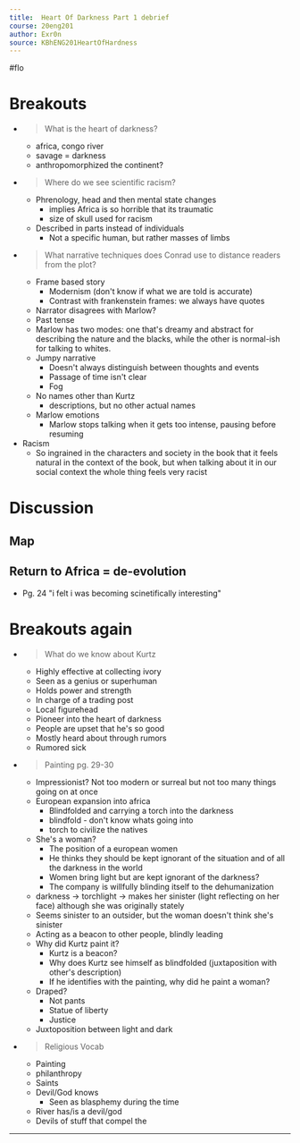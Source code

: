 ```yaml
---
title:  Heart Of Darkness Part 1 debrief
course: 20eng201
author: Exr0n
source: KBhENG201HeartOfHardness
---
```

#flo

# Breakouts
- > What is the heart of darkness?
	- africa, congo river
	- savage = darkness
	- anthropomorphized the continent?
- > Where do we see scientific racism?
	- Phrenology, head and then mental state changes
		- implies Africa is so horrible that its traumatic
		- size of skull used for racism
	- Described in parts instead of individuals
		- Not a specific human, but rather masses of limbs
- > What narrative techniques does Conrad use to distance readers from the plot?
	- Frame based story
		- Modernism (don't know if what we are told is accurate)
		- Contrast with frankenstein frames: we always have quotes
	- Narrator disagrees with Marlow?
	- Past tense
	- Marlow has two modes: one that's dreamy and abstract for describing the nature and the blacks, while the other is normal-ish for talking to whites.
	- Jumpy narrative
		- Doesn't always distinguish between thoughts and events
		- Passage of time isn't clear
		- Fog
	- No names other than Kurtz
		- descriptions, but no other actual names
	- Marlow emotions
		- Marlow stops talking when it gets too intense, pausing before resuming
- Racism
	- So ingrained in the characters and society in the book that it feels natural in the context of the book, but when talking about it in our social context the whole thing feels very racist

# Discussion
## Map

## Return to Africa = de-evolution
- Pg. 24 "i felt i was becoming scinetifically interesting"

# Breakouts again
- > What do we know about Kurtz
	- Highly effective at collecting ivory
	- Seen as a genius or superhuman
	- Holds power and strength
	- In charge of a trading post
	- Local figurehead
	- Pioneer into the heart of darkness
	- People are upset that he's so good
	- Mostly heard about through rumors
	- Rumored sick
- > Painting pg. 29-30
	- Impressionist? Not too modern or surreal but not too many things going on at once
	- European expansion into africa
		- Blindfolded and carrying a torch into the darkness
		- blindfold - don't know whats going into
		- torch to civilize the natives
	- She's a woman?
		- The position of a european women
		- He thinks they should be kept ignorant of the situation and of all the darkness in the world
		- Women bring light but are kept ignorant of the darkness?
		- The company is willfully blinding itself to the dehumanization
	- darkness -> torchlight -> makes her sinister (light reflecting on her face) although she was originally stately
	- Seems sinister to an outsider, but the woman doesn't think she's sinister
	- Acting as a beacon to other people, blindly leading 
	- Why did Kurtz paint it?
		- Kurtz is a beacon?
		- Why does Kurtz see himself as blindfolded (juxtaposition with other's description)
		- If he identifies with the painting, why did he paint a woman?
	- Draped?
		- Not pants
		- Statue of liberty
		- Justice
	- Juxtoposition between light and dark
- > Religious Vocab
	- Painting
	- philanthropy
	- Saints
	- Devil/God knows
		- Seen as blasphemy during the time
	- River has/is a devil/god
	- Devils of stuff that compel the 

---
